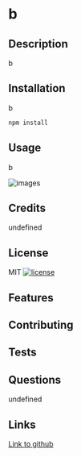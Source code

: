 # b

## Description 
b

## Installation
b
  
```bash 
npm install
```   

## Usage
b


![images]()


## Credits
undefined

## License 
MIT
[![license](https://img.shields.io/badge/license-MIT-BLUE)](https://shields.io)

## Features 


## Contributing 


## Tests


## Questions
undefined

## Links
[Link to github](https://github.com/stepheff1994)






